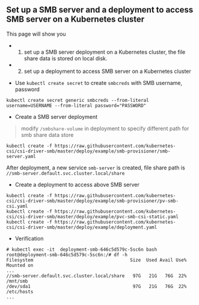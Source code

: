 ## Set up a SMB server and a deployment to access SMB server on a Kubernetes cluster
This page will show you 
 - 1. set up a SMB server deployment on a Kubernetes cluster, the file share data is stored on local disk.
 - 2. set up a deployment to access SMB server on a Kubernetes cluster

 - Use `kubectl create secret` to create `smbcreds` with SMB username, password
```console
kubectl create secret generic smbcreds --from-literal username=USERNAME --from-literal password="PASSWORD"
```

 - Create a SMB server deployment
> modify `/smbshare-volume` in deployment to specify different path for smb share data store
```console
kubectl create -f https://raw.githubusercontent.com/kubernetes-csi/csi-driver-smb/master/deploy/example/smb-provisioner/smb-server.yaml
```

After deployment, a new service `smb-server` is created, file share path is `//smb-server.default.svc.cluster.local/share`

 - Create a deployment to access above SMB server
```console
kubectl create -f https://raw.githubusercontent.com/kubernetes-csi/csi-driver-smb/master/deploy/example/smb-provisioner/pv-smb-csi.yaml
kubectl create -f https://raw.githubusercontent.com/kubernetes-csi/csi-driver-smb/master/deploy/example/pvc-smb-csi-static.yaml
kubectl create -f https://raw.githubusercontent.com/kubernetes-csi/csi-driver-smb/master/deploy/example/deployment.yaml
```

 - Verification
```console
# kubectl exec -it  deployment-smb-646c5d579c-5sc6n bash
root@deployment-smb-646c5d579c-5sc6n:/# df -h
Filesystem                                    Size  Used Avail Use% Mounted on
...
//smb-server.default.svc.cluster.local/share   97G   21G   76G  22% /mnt/smb
/dev/sda1                                      97G   21G   76G  22% /etc/hosts
...
```
